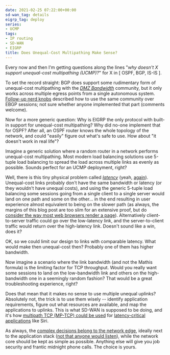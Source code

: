 ```yaml
---
date: 2021-02-25 07:22:00+00:00
sd-wan_tag: details
eigrp_tag: deploy
series:
- UCMP
tags:
- IP routing
- SD-WAN
- EIGRP
title: Does Unequal-Cost Multipathing Make Sense?
---
```

Every now and then I'm getting questions along the lines "*why doesn't X support unequal-cost multipathing (UCMP)?*" for X in [ OSPF, BGP, IS-IS ]. 

To set the record straight: BGP does support some rudimentary form of unequal-cost multipathing with the *[DMZ Bandwidth](https://tools.ietf.org/html/draft-ietf-idr-link-bandwidth-06)* community, but it only works across multiple egress points from a single autonomous system. [Follow-up nerd knobs](https://tools.ietf.org/html/draft-mohanty-bess-ebgp-dmz-00) described how to use the same community over EBGP sessions; not sure whether anyone implemented that part (comments welcome).
<!--more-->
Now for a more generic question: Why is EIGRP the only protocol with built-in support for unequal-cost multipathing? Why did no-one implement that for OSPF? After all, an OSPF router knows the whole topology of the network, and could "easily" figure out what's safe to use. How about "it doesn't work in real life"?

Imagine a generic solution where a random router in a network performs unequal-cost multipathing. Most modern load balancing solutions use 5-tuple load balancing to spread the load across multiple links as evenly as possible. Sounds perfect for an UCMP deployment, right? 

Well, there is this tiny physical problem called *[latency](/2020/02/video-end-to-end-latency-is-not-zero.html)* (yeah, [again](/2015/01/latency-killer-of-spread-out.html)). Unequal-cost links probably don't have the same bandwidth or latency (or they wouldn't have unequal costs), and using the generic 5-tuple load balancing some sessions going from a single client to a single server would land on one path and some on the other... in the end resulting in user experience almost equivalent to being on the slower path (as always, the margins of this blog post are too slim for an extensive proof, but do [consider the way most web browsers render a page](https://developer.mozilla.org/en-US/docs/Web/Performance/How_browsers_work)). Alternatively client-to-server traffic could go over the low-latency link, and the server-to-client traffic would return over the high-latency link. Doesn't sound like a win, does it?

OK, so we could limit our design to links with comparable latency. What would make then unequal-cost then? Probably one of them has higher bandwidth.

Now imagine a scenario where the link bandwidth (and not the Mathis formula) is the limiting factor for TCP throughput. Would you really want some sessions to land on the low-bandwidth link and others on the high-bandwidth one in a seemingly random fashion? That would be a great troubleshooting experience, right?

Does that mean that it makes no sense to use multiple unequal uplinks? Absolutely not, the trick is to use them wisely -- identify application requirements, figure out what resources are available, and map the applications to uplinks. This is what SD-WAN is supposed to be doing, and it's how [multipath TCP (MP-TCP) could be used](/2019/03/multipath-tcp-on-software-gone-wild.html) for [latency-critical applications](/2014/03/ios-uses-multipath-tcp-does-it-matter.html) like Siri. 

As always, the [complex decisions belong to the network edge](/2011/05/complexity-belongs-to-network-edge.html), ideally next to the application stack ([not that anyone would listen](/2013/06/network-virtualization-and-spaghetti.html)), while the network core should be kept as simple as possible. Anything else will give you job security and frantic midnight phone calls. The choice is yours.